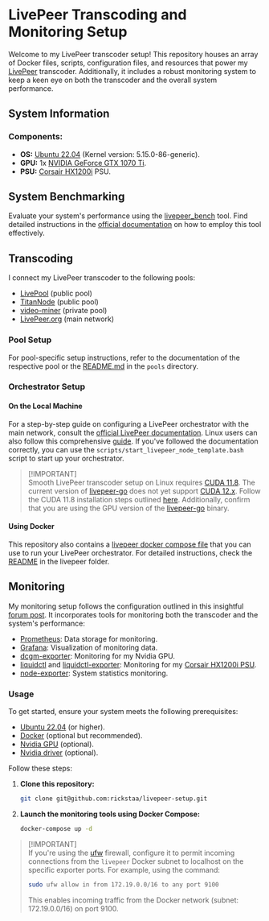# LivePeer Transcoding and Monitoring Setup

Welcome to my LivePeer transcoder setup! This repository houses an array of Docker files, scripts, configuration files, and resources that power my [LivePeer](https://livepeer.org/) transcoder. Additionally, it includes a robust monitoring system to keep a keen eye on both the transcoder and the overall system performance.

## System Information

### Components:

- **OS:** [Ubuntu 22.04](https://releases.ubuntu.com/jammy/) (Kernel version: 5.15.0-86-generic).
- **GPU:** 1x [NVIDIA GeForce GTX 1070 Ti](https://www.nvidia.com/en-us/geforce/news/nvidia-geforce-gtx-1070-ti/).
- **PSU:** [Corsair HX1200i](https://www.corsair.com/us/en/p/psu/cp-9020070-na/hxi-series-hx1200i-high-performance-atx-power-supply-1200-watt-80-plus-platinum-certified-psu-cp-9020070-na) PSU.

## System Benchmarking

Evaluate your system's performance using the [livepeer_bench](https://github.com/livepeer/go-livepeer/blob/master/cmd/livepeer_bench/livepeer_bench.go) tool. Find detailed instructions in the [official documentation](https://docs.livepeer.org/orchestrators/guides/benchmark-transcoding) on how to employ this tool effectively.

## Transcoding

I connect my LivePeer transcoder to the following pools:

- [LivePool](https://www.livepool.io/) (public pool)
- [TitanNode](https://titan-node.com/) (public pool)
- [video-miner](https://www.video-miner.com/) (private pool)
- [LivePeer.org](https://livepeer.org/) (main network)

### Pool Setup

For pool-specific setup instructions, refer to the documentation of the respective pool or the [README.md](pools/README.md) in the `pools` directory.

### Orchestrator Setup

#### On the Local Machine

For a step-by-step guide on configuring a LivePeer orchestrator with the main network, consult the [official LivePeer documentation](https://docs.livepeer.org/orchestrators/guides/get-started). Linux users can also follow this comprehensive [guide](https://hedgedoc.ddvtech.com/wpwHEXMFTueUM7jqhikTvw). If you've followed the documentation correctly, you can use the `scripts/start_livepeer_node_template.bash` script to start up your orchestrator.

> [!IMPORTANT]\
> Smooth LivePeer transcoder setup on Linux requires [CUDA 11.8](https://developer.nvidia.com/cuda-11-8-0-download-archive). The current version of [livepeer-go](https://github.com/livepeer/go-livepeer) does not yet support [CUDA 12.x](https://developer.nvidia.com/cuda-downloads). Follow the CUDA 11.8 installation steps outlined [here](https://docs.nvidia.com/cuda/cuda-installation-guide-linux/index.html). Additionally, confirm that you are using the GPU version of the [livepeer-go](https://github.com/livepeer/go-livepeer) binary.

#### Using Docker

This repository also contains a [livepeer docker compose file](livepeer/docker-compose.yml) that you can use to run your LivePeer orchestrator. For detailed instructions, check the [README](livepeer/README.md) in the livepeer folder.

## Monitoring

My monitoring setup follows the configuration outlined in this insightful [forum post](https://forum.livepeer.org/t/guide-transcoder-monitoring-with-prometheus-grafana). It incorporates tools for monitoring both the transcoder and the system's performance:

- [Prometheus](https://prometheus.io/): Data storage for monitoring.
- [Grafana](https://grafana.com): Visualization of monitoring data.
- [dcgm-exporter](https://github.com/NVIDIA/dcgm-exporter): Monitoring for my Nvidia GPU.
- [liquidctl](https://github.com/liquidctl/liquidctl) and [liquidctl-exporter](https://github.com/paha/liquidctl-exporter): Monitoring for my [Corsair HX1200i PSU](https://www.corsair.com/us/en/p/psu/cp-9020070-na/hxi-series-hx1200i-high-performance-atx-power-supply-1200-watt-80-plus-platinum-certified-psu-cp-9020070-na).
- [node-exporter](https://grafana.com/oss/prometheus/exporters/node-exporter/?tab=installation): System statistics monitoring.

### Usage

To get started, ensure your system meets the following prerequisites:

- [Ubuntu 22.04](https://releases.ubuntu.com/jammy/) (or higher).
- [Docker](https://docs.docker.com/engine/install/ubuntu/) (optional but recommended).
- [Nvidia GPU](https://www.nvidia.com/en-us/geforce/graphics-cards/30-series/rtx-3080/) (optional).
- [Nvidia driver](https://www.nvidia.com/Download/driverResults.aspx/172837/en-us) (optional).

Follow these steps:

1. **Clone this repository:**

   ```bash
   git clone git@github.com:rickstaa/livepeer-setup.git
   ```

2. **Launch the monitoring tools using Docker Compose:**

   ```bash
   docker-compose up -d
   ```

> [!IMPORTANT]\
> If you're using the [ufw](https://help.ubuntu.com/community/UFW) firewall, configure it to permit incoming connections from the `livepeer` Docker subnet to localhost on the specific exporter ports. For example, using the command:
>
> ```bash
> sudo ufw allow in from 172.19.0.0/16 to any port 9100
> ```
>
> This enables incoming traffic from the Docker network (subnet: 172.19.0.0/16) on port 9100.
